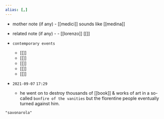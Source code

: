 ```yaml
---
alias: [,]
---
```

- mother note (if any)
		- [[medici]] sounds like [[medina]]
- related note (if any) -
		- [[lorenzo]] [[]]
- `contemporary events`
	- [[]]
	- [[]]
	- [[]]
	- [[]]
	- [[]]

- `2021-09-07`  `17:29`
	- he went on to destroy thousands of [[book]] & works of art in a so-called `bonfire of the vanities` but the florentine people eventually turned against him.

```query
"savonarola"
```